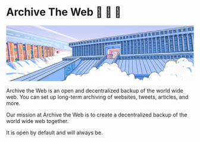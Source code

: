 # Archive The Web :open_book: :newspaper: :scroll:

![](library.png?raw=true)

Archive the Web is an open and decentralized backup of the world wide web. You can set up long-term archiving of websites, tweets, articles, and more.

Our mission at Archive the Web is to create a decentralized backup of the world wide web together.

It is open by default and will always be.
